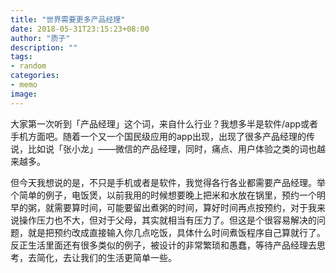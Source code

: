 ```yaml
---
title: "世界需要更多产品经理"
date: 2018-05-31T23:15:23+08:00
author: "质子"
description: ""
tags:
- random
categories: 
- memo
image: 
---
```


大家第一次听到「产品经理」这个词，来自什么行业？我想多半是软件/app或者手机方面吧。随着一个又一个国民级应用的app出现，出现了很多产品经理的传说，比如说「张小龙」——微信的产品经理，同时，痛点、用户体验之类的词也越来越多。

但今天我想说的是，不只是手机或者是软件，我觉得各行各业都需要产品经理。举个简单的例子，电饭煲，以前我用的时候想要晚上把米和水放在锅里，预约一个明早的粥，就需要算时间，可能要留出煮粥的时间，算好时间再点按预约，对于我来说操作压力也不大，但对于父母，其实就相当有压力了。但这是个很容易解决的问题，就是把预约改成直接输入你几点吃饭，具体什么时间煮饭程序自己算就行了。反正生活里面还有很多类似的例子，被设计的非常繁琐和愚蠢，等待产品经理去思考，去简化，去让我们的生活更简单一些。